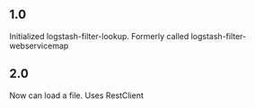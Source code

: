 ## 1.0
Initialized logstash-filter-lookup. Formerly called logstash-filter-webservicemap

## 2.0
Now can load a file. Uses RestClient